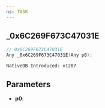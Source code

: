 ```yaml
---
ns: TASK
---
```

## _0x6C269F673C47031E

```c
// 0x6C269F673C47031E
Any _0x6C269F673C47031E(Any p0);
```

```
NativeDB Introduced: v1207
```

## Parameters
* **p0**:
